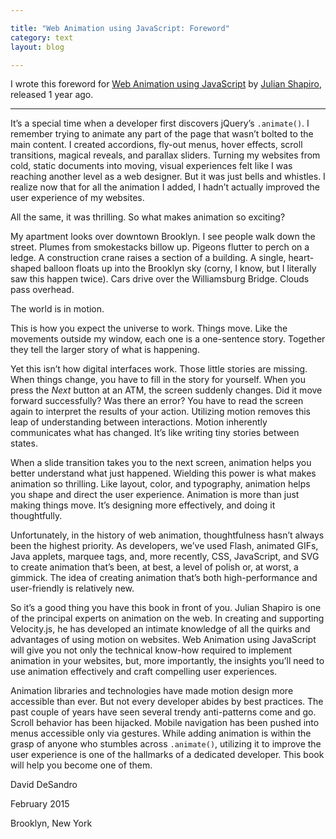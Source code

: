 ```yaml
---

title: "Web Animation using JavaScript: Foreword"
category: text
layout: blog

---
```


I wrote this foreword for [Web Animation using JavaScript](http://www.amazon.com/Web-Animation-using-JavaScript-Develop/dp/0134096665) by [Julian Shapiro](http://julian.com/), released 1 year ago.

---

It’s a special time when a developer first discovers jQuery’s `.animate()`. I remember trying to animate any part of the page that wasn’t bolted to the main content. I created accordions, fly-out menus, hover effects, scroll transitions, magical reveals, and parallax sliders. Turning my websites from cold, static documents into moving, visual experiences felt like I was reaching another level as a web designer. But it was just bells and whistles. I realize now that for all the animation I added, I hadn’t actually improved the user experience of my websites. 

All the same, it was thrilling. So what makes animation so exciting?

My apartment looks over downtown Brooklyn. I see people walk down the street. Plumes from smokestacks billow up. Pigeons flutter to perch on a ledge. A construction crane raises a section of a building. A single, heart-shaped balloon floats up into the Brooklyn sky (corny, I know, but I literally saw this happen twice). Cars drive over the Williamsburg Bridge. Clouds pass overhead. 

The world is in motion.

This is how you expect the universe to work. Things move. Like the movements outside my window, each one is a one-sentence story. Together they tell the larger story of what is happening.

Yet this isn’t how digital interfaces work. Those little stories are missing. When things change, you have to fill in the story for yourself. When you press the _Next_ button at an ATM, the screen suddenly changes. Did it move forward successfully? Was there an error? You have to read the screen again to interpret the results of your action. Utilizing motion removes this leap of understanding between interactions. Motion inherently communicates what has changed. It’s like writing tiny stories between states.

When a slide transition takes you to the next screen, animation helps you better understand what just happened. Wielding this power is what makes animation so thrilling. Like layout, color, and typography, animation helps you shape and direct the user experience. Animation is more than just making things move. It’s designing more effectively, and doing it thoughtfully.

Unfortunately, in the history of web animation, thoughtfulness hasn’t always been the highest priority. As developers, we’ve used Flash, animated GIFs, Java applets, marquee tags, and, more recently, CSS, JavaScript, and SVG to create animation that’s been, at best, a level of polish or, at worst, a gimmick. The idea of creating animation that’s both high-performance and user-friendly is relatively new.

So it’s a good thing you have this book in front of you. Julian Shapiro is one of the principal experts on animation on the web. In creating and supporting Velocity.js, he has developed an intimate knowledge of all the quirks and advantages of using motion on websites. Web Animation using JavaScript will give you not only the technical know-how required to implement animation in your websites, but, more importantly, the insights you’ll need to use animation effectively and craft compelling user experiences.

Animation libraries and technologies have made motion design more accessible than ever. But not every developer abides by best practices. The past couple of years have seen several trendy anti-patterns come and go. Scroll behavior has been hijacked. Mobile navigation has been pushed into menus accessible only via gestures. While adding animation is within the grasp of anyone who stumbles across `.animate()`, utilizing it to improve the user experience is one of the hallmarks of a dedicated developer. This book will help you become one of them.

David DeSandro

February 2015

Brooklyn, New York
